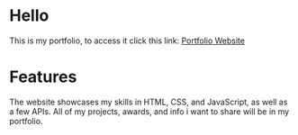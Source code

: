 # Hello
This is my portfolio, to access it click this link: 
[Portfolio Website](https://nalabportfolio.netlify.app)

# Features
The website showcases my skills in HTML, CSS, and JavaScript, as well as a few APIs. 
All of my projects, awards, and info i want to share will be in my portfolio.
